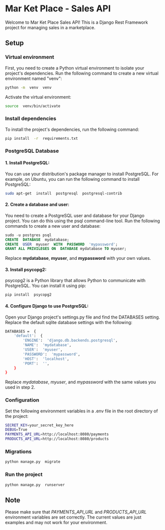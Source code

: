 
# Mar Ket Place - Sales API

Welcome to Mar Ket Place Sales API! This is a Django Rest Framework project for managing sales in a marketplace.  

## Setup

### Virtual environment

First, you need to create a Python virtual environment to isolate your project's dependencies. Run the following command to create a new virtual environment named "venv":

```sh
python -m  venv  venv
```

Activate the virtual environment:

```sh
source  venv/bin/activate
```

### Install dependencies

To install the project's dependencies, run the following command:

```sh
pip install  -r  requirements.txt
```

### PostgreSQL Database

#### 1. Install PostgreSQL:

You can use your distribution's package manager to install PostgreSQL. For example, on Ubuntu, you can run the following command to install PostgreSQL:

```sh
sudo apt-get  install  postgresql  postgresql-contrib
```

#### 2. Create a database and user:

You need to create a PostgreSQL user and database for your Django project. You can do this using the psql command-line tool. Run the following commands to create a new user and database:

```sql
sudo -u postgres psql
CREATE  DATABASE  mydatabase;
CREATE  USER  myuser  WITH  PASSWORD  'mypassword';
GRANT ALL PRIVILEGES ON  DATABASE mydatabase TO myuser;
```

Replace **mydatabase**, **myuser**, and **mypassword** with your own values.

####  3. Install psycopg2:

psycopg2 is a Python library that allows Python to communicate with PostgreSQL. You can install it using pip:

```sh
pip install  psycopg2
```

#### 4. Configure Django to use PostgreSQL:

Open your Django project's settings.py file and find the DATABASES setting. Replace the default sqlite database settings with the following:

```bash
DATABASES =  {
	'default':  {
		'ENGINE':  'django.db.backends.postgresql',
		'NAME':  'mydatabase',
		'USER':  'myuser',
		'PASSWORD':  'mypassword',
		'HOST':  'localhost',
		'PORT':  '',
	}
}
```

Replace *mydatabase*, *myuser*, and *mypassword* with the same values you used in step 2.

### Configuration

Set the following environment variables in a .env file in the root directory of the project:

```sh
SECRET_KEY=your_secret_key_here
DEBUG=True
PAYMENTS_API_URL=http://localhost:8080/payments
PRODUCTS_API_URL=http://localhost:8080/products
```

### Migrations

```sh
python manage.py  migrate
```

### Run the project

```sh
python manage.py  runserver
```

## Note

Please make sure that *PAYMENTS_API_URL* and *PRODUCTS_API_URL* environment variables are set correctly. The current values are just examples and may not work for your environment.